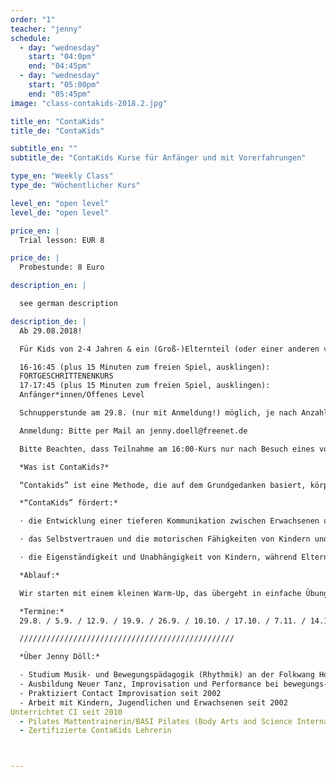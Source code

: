 ```yaml
---
order: "1"
teacher: "jenny"
schedule:
  - day: "wednesday"
    start: "04:0pm"
    end: "04:45pm"
  - day: "wednesday"
    start: "05:00pm"
    end: "05:45pm"
image: "class-contakids-2018.2.jpg"

title_en: "ContaKids"
title_de: "ContaKids"

subtitle_en: ""
subtitle_de: "ContaKids Kurse für Anfänger und mit Vorerfahrungen"

type_en: "Weekly Class"
type_de: "Wöchentlicher Kurs"

level_en: "open level"
level_de: "open level"

price_en: |
  Trial lesson: EUR 8  

price_de: |
  Probestunde: 8 Euro  

description_en: |

  see german description

description_de: |
  Ab 29.08.2018!  

  Für Kids von 2-4 Jahren & ein (Groß-)Elternteil (oder einer anderen vertrauten Bezugsperson). Oma, Opa, Freunde, Babysitter etc... alle herzlich Willkommen!  

  16-16:45 (plus 15 Minuten zum freien Spiel, ausklingen):  
  FORTGESCHRITTENENKURS  
  17-17:45 (plus 15 Minuten zum freien Spiel, ausklingen):  
  Anfänger*innen/Offenes Level  

  Schnupperstunde am 29.8. (nur mit Anmeldung!) möglich, je nach Anzahl der Anmeledungen auch noch später. Danach wird es eine feste Gruppe. Eine Schnupperstunde kostet 8 €.  

  Anmeldung: Bitte per Mail an jenny.doell@freenet.de  

  Bitte Beachten, dass Teilnahme am 16:00-Kurs nur nach Besuch eines vorhergehenden Kursblocks bei Christina oder mir möglich ist!  

  *Was ist ContaKids?*  

  “Contakids” ist eine Methode, die auf dem Grundgedanken basiert, körperlichen Kontakt zu nutzen, um eine tiefere Kommunikation zwischen Kindern und Eltern zu entwickeln, die für beide Seiten genussvoll ist. Über die Arbeit mit Bewegung kann das Kind seine motorischen Fähigkeiten und sein Selbstvertrauen stärken, während Eltern ein neues Vertrauensverhältnis zu ihren Kleinen aufbauen. Der Kurs richtet sich an Kinder von 2-4 Jahren. Anstelle eines Elternteils kann natürlich eine andere nahe Bezugsperson mitmachen. Tänzerische Vorerfahrung ist nicht notwendig.  

  *“ContaKids” fördert:*  

  · die Entwicklung einer tieferen Kommunikation zwischen Erwachsenen und Kindern, die für beide genussvoll ist: über die Arbeit mit dem eigenen Körper, mit Bewegung und körperlichem Kontakt.  

  · das Selbstvertrauen und die motorischen Fähigkeiten von Kindern und eine neue, vertrauensvolle Beziehung zwischen Eltern und Kind.  

  · die Eigenständigkeit und Unabhängigkeit von Kindern, während Eltern lernen, ihre Kinder in einem spielerischen Rahmen als Gleichberechtigte zu sehen, die sie bedingungslos unterstützen.  

  *Ablauf:*  

  Wir starten mit einem kleinen Warm-Up, das übergeht in einfache Übungen und Spiele. Bei vielen Übungen können Eltern und Kinder die Rollen tauschen - mal initiieren, mal folgen. Durch gemeinsames Bewegen tauchen wir in die kindliche Bewegungswelt ein und lernen kleine aber aufregende Bewegungsabläufe gemeinsam mit unseren Kindern, die wir auch in alltägliche Situationen - wie Heben und Absetzen des Kindes - integrieren können. Die gemeinsame Zeit soll als ein erfrischender Ansatz für die Kommunikation zwischen Eltern und Kindern verstanden werden. Eins ist dabei sicher: ​alle werden davon etwas mit nach Hause nehmen können.  

  *Termine:*  
  29.8. / 5.9. / 12.9. / 19.9. / 26.9. / 10.10. / 17.10. / 7.11. / 14.11. / 21.11.  

  ////////////////////////////////////////////////  

  *Über Jenny Döll:*  

  - Studium Musik- und Bewegungspädagogik (Rhythmik) an der Folkwang Hochschule Essen und UdK Berlin
  - Ausbildung Neuer Tanz, Improvisation und Performance bei bewegungs-art Freiburg (heute: TIP Schule für Tanz, Improvisation und Performance)  
  - Praktiziert Contact Improvisation seit 2002  
  - Arbeit mit Kindern, Jugendlichen und Erwachsenen seit 2002  
Unterrichtet CI seit 2010   
  - Pilates Mattentrainerin/BASI Pilates (Body Arts and Science International)  
  - Zertifizierte ContaKids Lehrerin  



---
```

